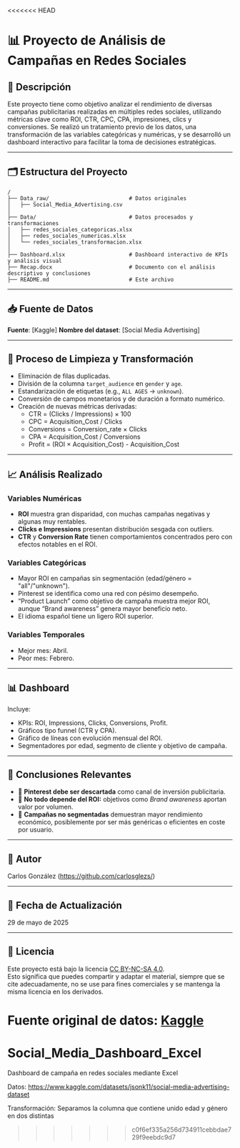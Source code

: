 <<<<<<< HEAD

# 📊 Proyecto de Análisis de Campañas en Redes Sociales

## 🧾 Descripción

Este proyecto tiene como objetivo analizar el rendimiento de diversas campañas publicitarias realizadas en múltiples redes sociales, utilizando métricas clave como ROI, CTR, CPC, CPA, impresiones, clics y conversiones. Se realizó un tratamiento previo de los datos, una transformación de las variables categóricas y numéricas, y se desarrolló un dashboard interactivo para facilitar la toma de decisiones estratégicas.

---

## 🗂 Estructura del Proyecto

```
/
├── Data_raw/                         # Datos originales
│   ├── Social_Media_Advertising.csv
│
├── Data/                             # Datos procesados y transformaciones
│   ├── redes_sociales_categoricas.xlsx
│   ├── redes_sociales_numericas.xlsx
│   └── redes_sociales_transformacion.xlsx
│
├── Dashboard.xlsx                    # Dashboard interactivo de KPIs y análisis visual
├── Recap.docx                        # Documento con el análisis descriptivo y conclusiones
├── README.md                         # Este archivo
```

---

## 📥 Fuente de Datos

**Fuente**: [Kaggle] 
**Nombre del dataset**: [Social Media Advertising]

---

## 🧹 Proceso de Limpieza y Transformación

- Eliminación de filas duplicadas.
- División de la columna `target_audience` en `gender` y `age`.
- Estandarización de etiquetas (e.g., `ALL AGES` → `unknown`).
- Conversión de campos monetarios y de duración a formato numérico.
- Creación de nuevas métricas derivadas:
  - CTR = (Clicks / Impressions) × 100
  - CPC = Acquisition_Cost / Clicks
  - Conversions = Conversion_rate × Clicks
  - CPA = Acquisition_Cost / Conversions
  - Profit = (ROI × Acquisition_Cost) - Acquisition_Cost

---

## 📈 Análisis Realizado

### Variables Numéricas
- **ROI** muestra gran disparidad, con muchas campañas negativas y algunas muy rentables.
- **Clicks e Impressions** presentan distribución sesgada con outliers.
- **CTR** y **Conversion Rate** tienen comportamientos concentrados pero con efectos notables en el ROI.

### Variables Categóricas
- Mayor ROI en campañas sin segmentación (edad/género = "all"/"unknown").
- Pinterest se identifica como una red con pésimo desempeño.
- “Product Launch” como objetivo de campaña muestra mejor ROI, aunque “Brand awareness” genera mayor beneficio neto.
- El idioma español tiene un ligero ROI superior.

### Variables Temporales
- Mejor mes: Abril.
- Peor mes: Febrero.

---

## 📊 Dashboard

Incluye:
- KPIs: ROI, Impressions, Clicks, Conversions, Profit.
- Gráficos tipo funnel (CTR y CPA).
- Gráfico de líneas con evolución mensual del ROI.
- Segmentadores por edad, segmento de cliente y objetivo de campaña.

---

## 🧠 Conclusiones Relevantes

- 💸 **Pinterest debe ser descartada** como canal de inversión publicitaria.
- 🎯 **No todo depende del ROI:** objetivos como *Brand awareness* aportan valor por volumen.
- 👥 **Campañas no segmentadas** demuestran mayor rendimiento económico, posiblemente por ser más genéricas o eficientes en coste por usuario.

---

## 👤 Autor

Carlos González (https://github.com/carlosglezs/)

---

## 📅 Fecha de Actualización

29 de mayo de 2025

---

## 📜 Licencia

Este proyecto está bajo la licencia [CC BY-NC-SA 4.0](https://creativecommons.org/licenses/by-nc-sa/4.0/).  
Esto significa que puedes compartir y adaptar el material, siempre que se cite adecuadamente, no se use para fines comerciales y se mantenga la misma licencia en los derivados.

Fuente original de datos: [Kaggle](https://www.kaggle.com/)
=======
# Social_Media_Dashboard_Excel
Dashboard de campaña en redes sociales mediante Excel 

Datos: https://www.kaggle.com/datasets/jsonk11/social-media-advertising-dataset

Transformación: Separamos la columna que contiene unido edad y género en dos distintas
>>>>>>> c0f6ef335a256d734911cebbdae729f9eebdc9d7
